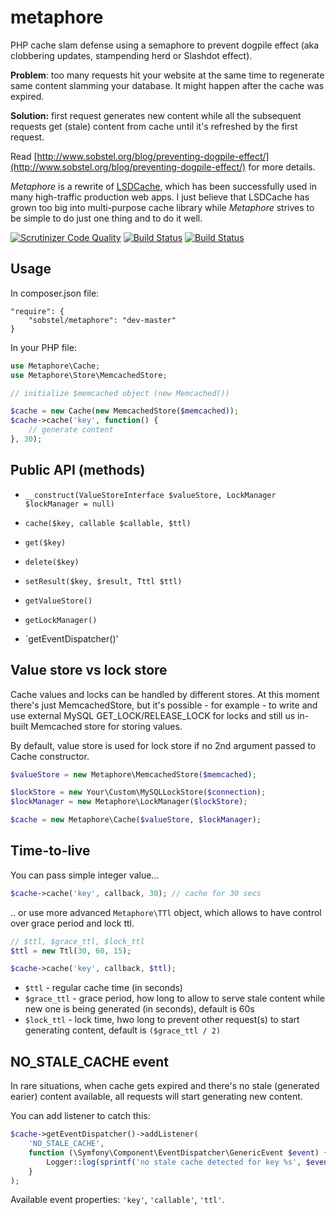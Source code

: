 metaphore
=========

PHP cache slam defense using a semaphore to prevent dogpile effect (aka clobbering updates, stampending herd or
Slashdot effect).

**Problem**: too many requests hit your website at the same time to regenerate same content slamming your database.
It might happen after the cache was expired.

**Solution:** first request generates new content while all the subsequent requests get (stale) content from cache
until it's refreshed by the first request.

Read [http://www.sobstel.org/blog/preventing-dogpile-effect/](http://www.sobstel.org/blog/preventing-dogpile-effect/)
for more details.

*Metaphore* is a rewrite of [LSDCache](https://github.com/gsmlabs/LSDCache), which has been successfully used in many
high-traffic production web apps. I just believe that LSDCache has grown too big into multi-purpose cache library while
*Metaphore* strives to be simple to do just one thing and to do it well.

[![Scrutinizer Code Quality](https://scrutinizer-ci.com/g/sobstel/metaphore/badges/quality-score.png?b=master)](https://scrutinizer-ci.com/g/sobstel/metaphore/?branch=master)
[![Build Status](https://travis-ci.org/sobstel/metaphore.svg?branch=master)](https://travis-ci.org/sobstel/metaphore)
[![Build Status](https://scrutinizer-ci.com/g/sobstel/metaphore/badges/build.png?b=master)](https://scrutinizer-ci.com/g/sobstel/metaphore/build-status/master)

Usage
-----

In composer.json file:

```
"require": {
	"sobstel/metaphore": "dev-master"
}
```

In your PHP file:

``` php
use Metaphore\Cache;
use Metaphore\Store\MemcachedStore;

// initialize $memcached object (new Memcached())

$cache = new Cache(new MemcachedStore($memcached));
$cache->cache('key', function() {
    // generate content
}, 30);
```

Public API (methods)
--------------------

- `__construct(ValueStoreInterface $valueStore, LockManager $lockManager = null)`

- `cache($key, callable $callable, $ttl)`
- `get($key)`
- `delete($key)`
- `setResult($key, $result, Tttl $ttl)`

- `getValueStore()`
- `getLockManager()`
- `getEventDispatcher()'

Value store vs lock store
-------------------------

Cache values and locks can be handled by different stores. At this moment there's just MemcachedStore, but it's
possible - for example - to write and use external MySQL GET_LOCK/RELEASE_LOCK for locks and still us in-built
Memcached store for storing values.

By default, value store is used for lock store if no 2nd argument passed to Cache constructor.


``` php
$valueStore = new Metaphore\MemcachedStore($memcached);

$lockStore = new Your\Custom\MySQLLockStore($connection);
$lockManager = new Metaphore\LockManager($lockStore);

$cache = new Metaphore\Cache($valueStore, $lockManager);
```

Time-to-live
------------

You can pass simple integer value...

``` php
$cache->cache('key', callback, 30); // cache for 30 secs
```

.. or use more advanced `Metaphore\TTl` object, which allows to have control over grace period and lock ttl.

``` php
// $ttl, $grace_ttl, $lock_ttl
$ttl = new Ttl(30, 60, 15);

$cache->cache('key', callback, $ttl);
```

- `$ttl` - regular cache time (in seconds)
- `$grace_ttl` - grace period, how long to allow to serve stale content while new one is being generated (in seconds),
  default is 60s
- `$lock_ttl` - lock time, hwo long to prevent other request(s) to start generating content, default is `($grace_ttl / 2)`


NO_STALE_CACHE event
--------------------

In rare situations, when cache gets expired and there's no stale (generated earier) content available, all requests
will start generating new content.

You can add listener to catch this:

``` php
$cache->getEventDispatcher()->addListener(
    'NO_STALE_CACHE',
    function (\Symfony\Component\EventDispatcher\GenericEvent $event) {
        Logger::log(sprintf('no stale cache detected for key %s', $event['key']))
    }
);
```

Available event properties: `'key'`, `'callable'`, `'ttl'`.

